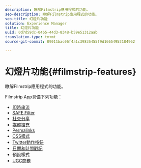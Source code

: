 ```yaml
---
description: 瞭解Filmstrip應用程式的功能。
seo-description: 瞭解Filmstrip應用程式的功能。
seo-title: 幻燈片功能
solution: Experience Manager
title: 幻燈片功能
uuid: 0d7d59dc-0465-44d3-8348-b59e51312aab
translation-type: tm+mt
source-git-commit: 09011bac06f4a1c39836455f9d16654952184962

---
```



# 幻燈片功能{#filmstrip-features}

瞭解Filmstrip應用程式的功能。

Filmstrip App具備下列功能：

* [即時串流](/help/using/c-features-livefyre/c-content-behavior-features/c-content-behavior-features.md#section_emd_syl_d1b)
* [SAFE Filter](/help/using/c-features-livefyre/c-about-moderation/c-moderation.md#c_moderation)
* [社交分享](/help/using/c-features-livefyre/c-social-sharing/c-social-sharing.md#c_social_sharing)
* [媒體擴充](/help/using/c-features-livefyre/c-enagement-features.md#section_pmq_ycm_d1b)
* [Permalinks](/help/using/c-features-livefyre/c-content-collection-tags/c-permalinks.md#c_permalinks)
* [CSS樣式](/help/using/c-features-livefyre/c-styling-features/c-css-styling-branding.md#c_css_styling_branding)
* [Twitter動作按鈕](/help/using/c-features-livefyre/c-enagement-features.md#section_uzm_ldm_d1b)
* [日期和時間戳記](/help/using/c-features-livefyre/c-styling-features/c-date-and-timestamp.md#c_date_and_timestamp)
* 預設樣式
* [UGC商務](/help/using/c-features-livefyre/c-ugc-commerce.md#c_ugc_commerce)
